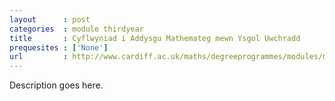 ```yaml
---
layout      : post
categories  : module thirdyear
title       : Cyflwyniad i Addysgu Mathemateg mewn Ysgol Uwchradd
prequesites : ['None']
url         : http://www.cardiff.ac.uk/maths/degreeprogrammes/modules/ma3900.html
---
```


Description goes here.

